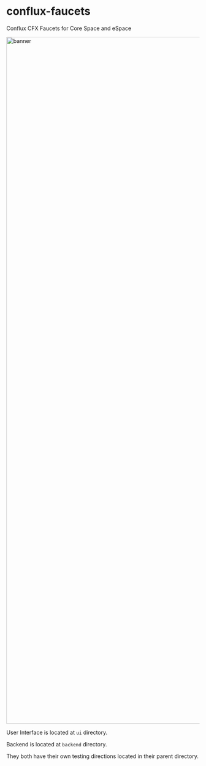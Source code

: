 # conflux-faucets
Conflux CFX Faucets for Core Space and eSpace

<img width="1792" alt="banner" src="https://conflux-faucets.com/cfx_faucets.jpg">

User Interface is located at `ui` directory.

Backend is located at `backend` directory. 

They both have their own testing directions located in their parent directory.

